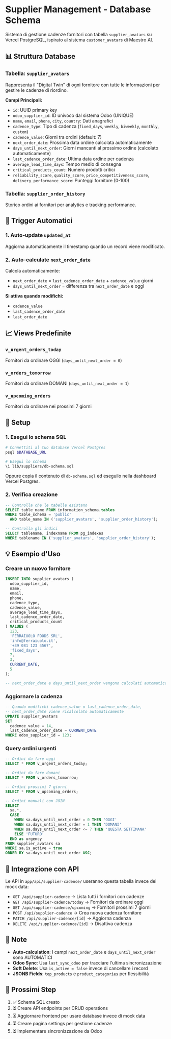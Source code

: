 # Supplier Management - Database Schema

Sistema di gestione cadenze fornitori con tabella `supplier_avatars` su Vercel PostgreSQL, ispirato al sistema `customer_avatars` di Maestro AI.

## 📊 Struttura Database

### Tabella: `supplier_avatars`

Rappresenta il "Digital Twin" di ogni fornitore con tutte le informazioni per gestire le cadenze di riordino.

**Campi Principali:**
- `id`: UUID primary key
- `odoo_supplier_id`: ID univoco dal sistema Odoo (UNIQUE)
- `name`, `email`, `phone`, `city`, `country`: Dati anagrafici
- `cadence_type`: Tipo di cadenza (`fixed_days`, `weekly`, `biweekly`, `monthly`, `custom`)
- `cadence_value`: Giorni tra ordini (default: 7)
- `next_order_date`: Prossima data ordine calcolata automaticamente
- `days_until_next_order`: Giorni mancanti al prossimo ordine (calcolato automaticamente)
- `last_cadence_order_date`: Ultima data ordine per cadenza
- `average_lead_time_days`: Tempo medio di consegna
- `critical_products_count`: Numero prodotti critici
- `reliability_score`, `quality_score`, `price_competitiveness_score`, `delivery_performance_score`: Punteggi fornitore (0-100)

### Tabella: `supplier_order_history`

Storico ordini ai fornitori per analytics e tracking performance.

## 🔄 Trigger Automatici

### 1. Auto-update `updated_at`
Aggiorna automaticamente il timestamp quando un record viene modificato.

### 2. Auto-calculate `next_order_date`
Calcola automaticamente:
- `next_order_date` = `last_cadence_order_date` + `cadence_value` giorni
- `days_until_next_order` = differenza tra `next_order_date` e oggi

**Si attiva quando modifichi:**
- `cadence_value`
- `last_cadence_order_date`
- `last_order_date`

## 📈 Views Predefinite

### `v_urgent_orders_today`
Fornitori da ordinare OGGI (`days_until_next_order = 0`)

### `v_orders_tomorrow`
Fornitori da ordinare DOMANI (`days_until_next_order = 1`)

### `v_upcoming_orders`
Fornitori da ordinare nei prossimi 7 giorni

## 🚀 Setup

### 1. Esegui lo schema SQL

```bash
# Connettiti al tuo database Vercel Postgres
psql $DATABASE_URL

# Esegui lo schema
\i lib/suppliers/db-schema.sql
```

Oppure copia il contenuto di `db-schema.sql` ed eseguilo nella dashboard Vercel Postgres.

### 2. Verifica creazione

```sql
-- Controlla che le tabelle esistano
SELECT table_name FROM information_schema.tables
WHERE table_schema = 'public'
  AND table_name IN ('supplier_avatars', 'supplier_order_history');

-- Controlla gli indici
SELECT tablename, indexname FROM pg_indexes
WHERE tablename IN ('supplier_avatars', 'supplier_order_history');
```

## 💡 Esempio d'Uso

### Creare un nuovo fornitore

```sql
INSERT INTO supplier_avatars (
  odoo_supplier_id,
  name,
  email,
  phone,
  cadence_type,
  cadence_value,
  average_lead_time_days,
  last_cadence_order_date,
  critical_products_count
) VALUES (
  123,
  'FERRAIUOLO FOODS SRL',
  'info@ferraiuolo.it',
  '+39 081 123 4567',
  'fixed_days',
  7,
  3,
  CURRENT_DATE,
  5
);

-- next_order_date e days_until_next_order vengono calcolati automaticamente!
```

### Aggiornare la cadenza

```sql
-- Quando modifichi cadence_value o last_cadence_order_date,
-- next_order_date viene ricalcolato automaticamente
UPDATE supplier_avatars
SET
  cadence_value = 14,
  last_cadence_order_date = CURRENT_DATE
WHERE odoo_supplier_id = 123;
```

### Query ordini urgenti

```sql
-- Ordini da fare oggi
SELECT * FROM v_urgent_orders_today;

-- Ordini da fare domani
SELECT * FROM v_orders_tomorrow;

-- Ordini prossimi 7 giorni
SELECT * FROM v_upcoming_orders;

-- Ordini manuali con JOIN
SELECT
  sa.*,
  CASE
    WHEN sa.days_until_next_order = 0 THEN 'OGGI'
    WHEN sa.days_until_next_order = 1 THEN 'DOMANI'
    WHEN sa.days_until_next_order <= 7 THEN 'QUESTA SETTIMANA'
    ELSE 'FUTURO'
  END as urgency
FROM supplier_avatars sa
WHERE sa.is_active = true
ORDER BY sa.days_until_next_order ASC;
```

## 🔗 Integrazione con API

Le API in `app/api/supplier-cadence/` useranno questa tabella invece dei mock data:

- `GET /api/supplier-cadence` → Lista tutti i fornitori con cadenze
- `GET /api/supplier-cadence/today` → Fornitori da ordinare oggi
- `GET /api/supplier-cadence/upcoming` → Fornitori prossimi 7 giorni
- `POST /api/supplier-cadence` → Crea nuova cadenza fornitore
- `PATCH /api/supplier-cadence/[id]` → Aggiorna cadenza
- `DELETE /api/supplier-cadence/[id]` → Disattiva cadenza

## 📝 Note

- **Auto-calculation**: I campi `next_order_date` e `days_until_next_order` sono AUTOMATICI
- **Odoo Sync**: Usa `last_sync_odoo` per tracciare l'ultima sincronizzazione
- **Soft Delete**: Usa `is_active = false` invece di cancellare i record
- **JSONB Fields**: `top_products` e `product_categories` per flessibilità

## 🎯 Prossimi Step

1. ✅ Schema SQL creato
2. ⏳ Creare API endpoints per CRUD operations
3. ⏳ Aggiornare frontend per usare database invece di mock data
4. ⏳ Creare pagina settings per gestione cadenze
5. ⏳ Implementare sincronizzazione da Odoo
